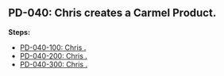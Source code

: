 ## PD-040: Chris creates a Carmel Product.

**Steps:**

- [PD-040-100: Chris .](100)
- [PD-040-200: Chris .](200)
- [PD-040-300: Chris .](300)